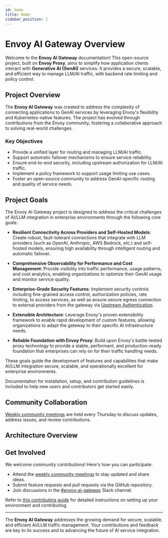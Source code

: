 ```yaml
---
id: home
title: Home
sidebar_position: 1
---
```


# Envoy AI Gateway Overview

Welcome to the **Envoy AI Gateway** documentation! This open-source project, built on **Envoy
Proxy**, aims to simplify how application clients interact with **Generative AI (GenAI)** services.
It provides a secure, scalable, and efficient way to manage LLM/AI traffic, with backend rate
limiting and policy control.

## **Project Overview**

The **Envoy AI Gateway** was created to address the complexity of connecting applications to GenAI services by leveraging Envoy's flexibility and Kubernetes-native features. The project has evolved through contributions from the Envoy community, fostering a collaborative approach to solving real-world challenges.

### **Key Objectives**

- Provide a unified layer for routing and managing LLM/AI traffic.
- Support automatic failover mechanisms to ensure service reliability.
- Ensure end-to-end security, including upstream authorization for LLM/AI traffic.
- Implement a policy framework to support usage limiting use cases.
- Foster an open-source community to address GenAI-specific routing and quality of service needs.

## **Project Goals**

The Envoy AI Gateway project is designed to address the critical challenges of AI/LLM integration in enterprise environments through the following core goals:

- **Resilient Connectivity Across Providers and Self-Hosted Models**: Create robust, fault-tolerant connections that integrate with LLM providers (such as OpenAI, Anthropic, AWS Bedrock, etc.) and self-hosted models, ensuring high availability through intelligent routing and automatic failover.

- **Comprehensive Observability for Performance and Cost Management**: Provide visibility into traffic performance, usage patterns, and cost analytics, enabling organizations to optimize their GenAI usage and monitor service quality.

- **Enterprise-Grade Security Features**: Implement security controls including fine-grained access control, authorization policies, rate limiting, to access services, as well as ensure secure egress connection to external providers from the gateway via [Upstream Authentication](capabilities/security/upstream-auth.mdx).

- **Extensible Architecture**: Leverage Envoy's proven extensibility framework to enable rapid development of custom features, allowing organizations to adapt the gateway to their specific AI infrastructure needs.

- **Reliable Foundation with Envoy Proxy**: Build upon Envoy's battle-tested proxy technology to provide a stable, performant, and production-ready foundation that enterprises can rely on for their traffic handling needs.

These goals guide the development of features and capabilities that make AI/LLM integration secure, scalable, and operationally excellent for enterprise environments.

Documentation for installation, setup, and contribution guidelines is included to help new users and contributors get started easily.

## **Community Collaboration**

[Weekly community meetings][meeting-notes] are held every Thursday to discuss updates, address issues, and review contributions.

## **Architecture Overview**

## **Get Involved**

We welcome community contributions! Here's how you can participate:

- Attend the [weekly community meetings][meeting-notes] to stay updated and share ideas.
- Submit feature requests and pull requests via the GitHub repository.
- Join discussions in the [#envoy-ai-gateway] Slack channel.

Refer to [this contributing guide][contributing.md] for detailed instructions on setting up your
environment and contributing.

---

The **Envoy AI Gateway** addresses the growing demand for secure, scalable, and efficient AI/LLM
traffic management. Your contributions and feedback are key to its success and to advancing the
future of AI service integration.

[meeting-notes]: https://docs.google.com/document/d/10e1sfsF-3G3Du5nBHGmLjXw5GVMqqCvFDqp_O65B0_w
[#envoy-ai-gateway]: https://envoyproxy.slack.com/archives/C07Q4N24VAA
[contributing.md]: https://github.com/envoyproxy/ai-gateway/blob/release/v0.3/CONTRIBUTING.md
